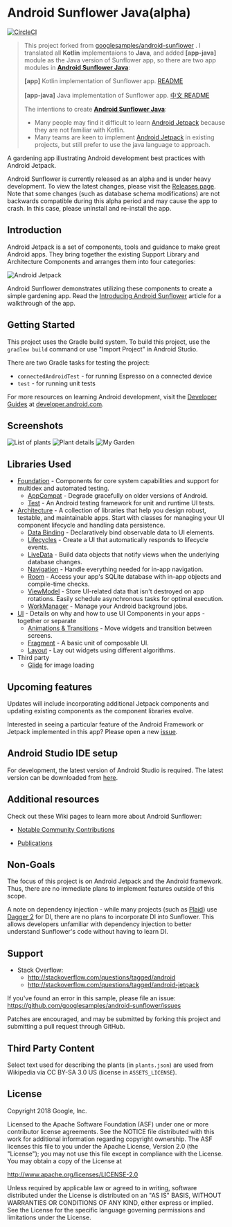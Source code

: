 Android Sunflower Java(alpha)
=========================
[![CircleCI](https://circleci.com/gh/googlesamples/android-sunflower/tree/master.svg?style=shield)](https://circleci.com/gh/googlesamples/android-sunflower/tree/master)



>This project forked from [googlesamples/android-sunflower](https://github.com/googlesamples/android-sunflower) . I translated all **Kotlin** implementaions to **Java**, and added **[app-java]** module as the Java version of Sunflower app, so there are two app modules in  [**Android Sunflower Java**](https://github.com/hatewx/android-sunflower-java):
>
>**[app]**           Kotlin implementation of Sunflower app. 
>[README](./README-kotlin.md)
>
>**[app-java]**   Java implementation of Sunflower app. 
>[中文 README](./README-cn.md)
>
>
>
>The intentions to create [**Android Sunflower Java**](https://github.com/hatewx/android-sunflower-java):
>
>+ Many people may find it difficult to learn [Android Jetpack](https://developer.android.com/jetpack/) because they are not familiar with Kotlin.
>+ Many teams are keen to implement [Android Jetpack](https://developer.android.com/jetpack/) in existing projects, but still prefer to use the java language to approach.



A gardening app illustrating Android development best practices with Android Jetpack.

Android Sunflower is currently released as an alpha and is under heavy development. To view the
latest changes, please visit the
[Releases page](https://github.com/googlesamples/android-sunflower/releases).
Note that some changes (such as database schema modifications) are not backwards
compatible during this alpha period and may cause the app to crash. In this
case, please uninstall and re-install the app.

Introduction
------------

Android Jetpack is a set of components, tools and guidance to make great Android apps. They bring
together the existing Support Library and Architecture Components and arranges them into four
categories:

![Android Jetpack](screenshots/jetpack_donut.png "Android Jetpack Components")

Android Sunflower demonstrates utilizing these components to create a simple gardening app.
Read the
[Introducing Android Sunflower](https://medium.com/androiddevelopers/introducing-android-sunflower-e421b43fe0c2)
article for a walkthrough of the app.

Getting Started
---------------
This project uses the Gradle build system. To build this project, use the
`gradlew build` command or use "Import Project" in Android Studio.

There are two Gradle tasks for testing the project:
* `connectedAndroidTest` - for running Espresso on a connected device
* `test` - for running unit tests

For more resources on learning Android development, visit the
[Developer Guides](https://developer.android.com/guide/) at
[developer.android.com](https://developer.android.com).

Screenshots
-----------

![List of plants](screenshots/phone_plant_list.png "A list of plants")
![Plant details](screenshots/phone_plant_detail.png "Details for a specific plant")
![My Garden](screenshots/phone_my_garden.png "Plants that have been added to your garden")

Libraries Used
--------------
* [Foundation][0] - Components for core system capabilities and support for
  multidex and automated testing.
  * [AppCompat][1] - Degrade gracefully on older versions of Android.
  * [Test][4] - An Android testing framework for unit and runtime UI tests.
* [Architecture][10] - A collection of libraries that help you design robust, testable, and
  maintainable apps. Start with classes for managing your UI component lifecycle and handling data
  persistence.
  * [Data Binding][11] - Declaratively bind observable data to UI elements.
  * [Lifecycles][12] - Create a UI that automatically responds to lifecycle events.
  * [LiveData][13] - Build data objects that notify views when the underlying database changes.
  * [Navigation][14] - Handle everything needed for in-app navigation.
  * [Room][16] - Access your app's SQLite database with in-app objects and compile-time checks.
  * [ViewModel][17] - Store UI-related data that isn't destroyed on app rotations. Easily schedule
     asynchronous tasks for optimal execution.
  * [WorkManager][18] - Manage your Android background jobs.
* [UI][30] - Details on why and how to use UI Components in your apps - together or separate
  * [Animations & Transitions][31] - Move widgets and transition between screens.
  * [Fragment][34] - A basic unit of composable UI.
  * [Layout][35] - Lay out widgets using different algorithms.
* Third party
  * [Glide][90] for image loading

[0]: https://developer.android.com/jetpack/components
[1]: https://developer.android.com/topic/libraries/support-library/packages#v7-appcompat
[2]: https://developer.android.com/kotlin/ktx
[4]: https://developer.android.com/training/testing/
[10]: https://developer.android.com/jetpack/arch/
[11]: https://developer.android.com/topic/libraries/data-binding/
[12]: https://developer.android.com/topic/libraries/architecture/lifecycle
[13]: https://developer.android.com/topic/libraries/architecture/livedata
[14]: https://developer.android.com/topic/libraries/architecture/navigation/
[16]: https://developer.android.com/topic/libraries/architecture/room
[17]: https://developer.android.com/topic/libraries/architecture/viewmodel
[18]: https://developer.android.com/topic/libraries/architecture/workmanager
[30]: https://developer.android.com/guide/topics/ui
[31]: https://developer.android.com/training/animation/
[34]: https://developer.android.com/guide/components/fragments
[35]: https://developer.android.com/guide/topics/ui/declaring-layout
[90]: https://bumptech.github.io/glide/
[91]: https://kotlinlang.org/docs/reference/coroutines-overview.html

Upcoming features
-----------------
Updates will include incorporating additional Jetpack components and updating existing components
as the component libraries evolve.

Interested in seeing a particular feature of the Android Framework or Jetpack implemented in this
app? Please open a new [issue](https://github.com/googlesamples/android-sunflower/issues).

Android Studio IDE setup
------------------------
For development, the latest version of Android Studio is required. The latest version can be
downloaded from [here](https://developer.android.com/studio/).

Additional resources
--------------------
Check out these Wiki pages to learn more about Android Sunflower:

- [Notable Community Contributions](https://github.com/googlesamples/android-sunflower/wiki/Notable-Community-Contributions)

- [Publications](https://github.com/googlesamples/android-sunflower/wiki/Sunflower-Publications)

Non-Goals
---------
The focus of this project is on Android Jetpack and the Android framework.
Thus, there are no immediate plans to implement features outside of this scope.

A note on dependency injection - while many projects (such as
[Plaid](https://github.com/nickbutcher/plaid)) use
[Dagger 2](https://github.com/google/dagger) for DI, there are no plans to
incorporate DI into Sunflower.  This allows developers unfamiliar with dependency
injection to better understand Sunflower's code without having to learn DI.

Support
-------

- Stack Overflow:
  - http://stackoverflow.com/questions/tagged/android
  - http://stackoverflow.com/questions/tagged/android-jetpack

If you've found an error in this sample, please file an issue:
https://github.com/googlesamples/android-sunflower/issues

Patches are encouraged, and may be submitted by forking this project and submitting a pull request
through GitHub.

Third Party Content
-------------------
Select text used for describing the plants (in `plants.json`) are used from Wikipedia via CC BY-SA 3.0 US (license in `ASSETS_LICENSE`).

License
-------

Copyright 2018 Google, Inc.

Licensed to the Apache Software Foundation (ASF) under one or more contributor
license agreements.  See the NOTICE file distributed with this work for
additional information regarding copyright ownership.  The ASF licenses this
file to you under the Apache License, Version 2.0 (the "License"); you may not
use this file except in compliance with the License.  You may obtain a copy of
the License at

  http://www.apache.org/licenses/LICENSE-2.0

Unless required by applicable law or agreed to in writing, software
distributed under the License is distributed on an "AS IS" BASIS, WITHOUT
WARRANTIES OR CONDITIONS OF ANY KIND, either express or implied.  See the
License for the specific language governing permissions and limitations under
the License.
